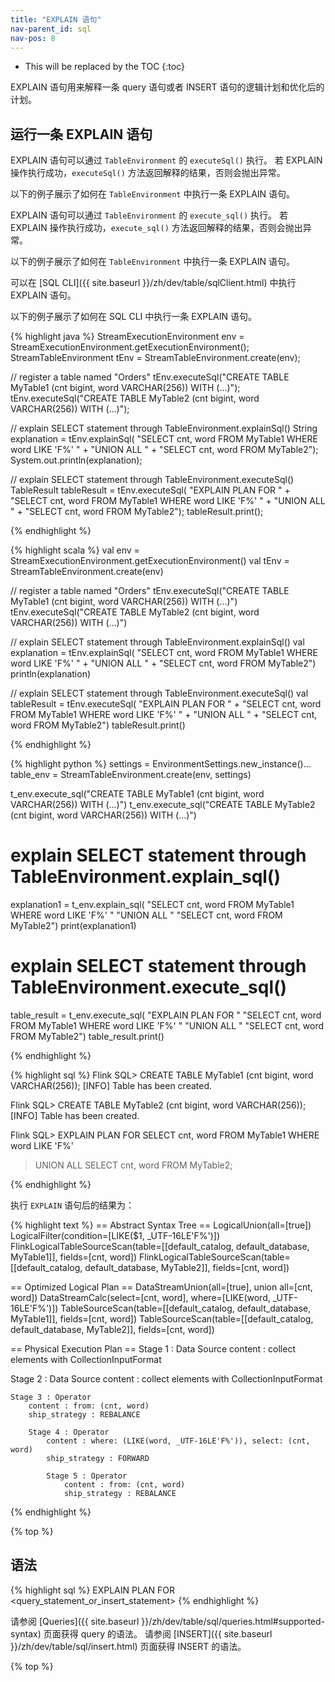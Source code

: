 ```yaml
---
title: "EXPLAIN 语句"
nav-parent_id: sql
nav-pos: 8
---
```

<!--
Licensed to the Apache Software Foundation (ASF) under one
or more contributor license agreements.  See the NOTICE file
distributed with this work for additional information
regarding copyright ownership.  The ASF licenses this file
to you under the Apache License, Version 2.0 (the
"License"); you may not use this file except in compliance
with the License.  You may obtain a copy of the License at

  http://www.apache.org/licenses/LICENSE-2.0

Unless required by applicable law or agreed to in writing,
software distributed under the License is distributed on an
"AS IS" BASIS, WITHOUT WARRANTIES OR CONDITIONS OF ANY
KIND, either express or implied.  See the License for the
specific language governing permissions and limitations
under the License.
-->

* This will be replaced by the TOC
{:toc}

EXPLAIN 语句用来解释一条 query 语句或者 INSERT 语句的逻辑计划和优化后的计划。


## 运行一条 EXPLAIN 语句

<div class="codetabs" data-hide-tabs="1" markdown="1">

<div data-lang="java/scala" markdown="1">

EXPLAIN 语句可以通过 `TableEnvironment` 的 `executeSql()` 执行。 若 EXPLAIN 操作执行成功，`executeSql()` 方法返回解释的结果，否则会抛出异常。

以下的例子展示了如何在 `TableEnvironment` 中执行一条 EXPLAIN 语句。

</div>

<div data-lang="python" markdown="1">

EXPLAIN 语句可以通过 `TableEnvironment` 的 `execute_sql()` 执行。 若 EXPLAIN 操作执行成功，`execute_sql()` 方法返回解释的结果，否则会抛出异常。

以下的例子展示了如何在 `TableEnvironment` 中执行一条 EXPLAIN 语句。

</div>

<div data-lang="SQL CLI" markdown="1">

可以在 [SQL CLI]({{ site.baseurl }}/zh/dev/table/sqlClient.html) 中执行 EXPLAIN 语句。

以下的例子展示了如何在 SQL CLI 中执行一条 EXPLAIN 语句。

</div>
</div>

<div class="codetabs" markdown="1">
<div data-lang="java" markdown="1">
{% highlight java %}
StreamExecutionEnvironment env = StreamExecutionEnvironment.getExecutionEnvironment();
StreamTableEnvironment tEnv = StreamTableEnvironment.create(env);

// register a table named "Orders"
tEnv.executeSql("CREATE TABLE MyTable1 (cnt bigint, word VARCHAR(256)) WITH (...)");
tEnv.executeSql("CREATE TABLE MyTable2 (cnt bigint, word VARCHAR(256)) WITH (...)");

// explain SELECT statement through TableEnvironment.explainSql()
String explanation = tEnv.explainSql(
  "SELECT cnt, word FROM MyTable1 WHERE word LIKE 'F%' " +
  "UNION ALL " + 
  "SELECT cnt, word FROM MyTable2");
System.out.println(explanation);

// explain SELECT statement through TableEnvironment.executeSql()
TableResult tableResult = tEnv.executeSql(
  "EXPLAIN PLAN FOR " + 
  "SELECT cnt, word FROM MyTable1 WHERE word LIKE 'F%' " +
  "UNION ALL " + 
  "SELECT cnt, word FROM MyTable2");
tableResult.print();

{% endhighlight %}
</div>

<div data-lang="scala" markdown="1">
{% highlight scala %}
val env = StreamExecutionEnvironment.getExecutionEnvironment()
val tEnv = StreamTableEnvironment.create(env)

// register a table named "Orders"
tEnv.executeSql("CREATE TABLE MyTable1 (cnt bigint, word VARCHAR(256)) WITH (...)")
tEnv.executeSql("CREATE TABLE MyTable2 (cnt bigint, word VARCHAR(256)) WITH (...)")

// explain SELECT statement through TableEnvironment.explainSql()
val explanation = tEnv.explainSql(
  "SELECT cnt, word FROM MyTable1 WHERE word LIKE 'F%' " +
  "UNION ALL " + 
  "SELECT cnt, word FROM MyTable2")
println(explanation)

// explain SELECT statement through TableEnvironment.executeSql()
val tableResult = tEnv.executeSql(
  "EXPLAIN PLAN FOR " + 
  "SELECT cnt, word FROM MyTable1 WHERE word LIKE 'F%' " +
  "UNION ALL " + 
  "SELECT cnt, word FROM MyTable2")
tableResult.print()

{% endhighlight %}
</div>

<div data-lang="python" markdown="1">
{% highlight python %}
settings = EnvironmentSettings.new_instance()...
table_env = StreamTableEnvironment.create(env, settings)

t_env.execute_sql("CREATE TABLE MyTable1 (cnt bigint, word VARCHAR(256)) WITH (...)")
t_env.execute_sql("CREATE TABLE MyTable2 (cnt bigint, word VARCHAR(256)) WITH (...)")

# explain SELECT statement through TableEnvironment.explain_sql()
explanation1 = t_env.explain_sql(
    "SELECT cnt, word FROM MyTable1 WHERE word LIKE 'F%' "
    "UNION ALL "
    "SELECT cnt, word FROM MyTable2")
print(explanation1)

# explain SELECT statement through TableEnvironment.execute_sql()
table_result = t_env.execute_sql(
    "EXPLAIN PLAN FOR "
    "SELECT cnt, word FROM MyTable1 WHERE word LIKE 'F%' "
    "UNION ALL "
    "SELECT cnt, word FROM MyTable2")
table_result.print()

{% endhighlight %}
</div>

<div data-lang="SQL CLI" markdown="1">
{% highlight sql %}
Flink SQL> CREATE TABLE MyTable1 (cnt bigint, word VARCHAR(256));
[INFO] Table has been created.

Flink SQL> CREATE TABLE MyTable2 (cnt bigint, word VARCHAR(256));
[INFO] Table has been created.

Flink SQL> EXPLAIN PLAN FOR SELECT cnt, word FROM MyTable1 WHERE word LIKE 'F%' 
> UNION ALL 
> SELECT cnt, word FROM MyTable2;

{% endhighlight %}
</div>
</div>

执行 `EXPLAIN` 语句后的结果为：
<div>
{% highlight text %}
== Abstract Syntax Tree ==
LogicalUnion(all=[true])
  LogicalFilter(condition=[LIKE($1, _UTF-16LE'F%')])
    FlinkLogicalTableSourceScan(table=[[default_catalog, default_database, MyTable1]], fields=[cnt, word])
  FlinkLogicalTableSourceScan(table=[[default_catalog, default_database, MyTable2]], fields=[cnt, word])
  

== Optimized Logical Plan ==
DataStreamUnion(all=[true], union all=[cnt, word])
  DataStreamCalc(select=[cnt, word], where=[LIKE(word, _UTF-16LE'F%')])
    TableSourceScan(table=[[default_catalog, default_database, MyTable1]], fields=[cnt, word])
  TableSourceScan(table=[[default_catalog, default_database, MyTable2]], fields=[cnt, word])

== Physical Execution Plan ==
Stage 1 : Data Source
	content : collect elements with CollectionInputFormat

Stage 2 : Data Source
	content : collect elements with CollectionInputFormat

	Stage 3 : Operator
		content : from: (cnt, word)
		ship_strategy : REBALANCE

		Stage 4 : Operator
			content : where: (LIKE(word, _UTF-16LE'F%')), select: (cnt, word)
			ship_strategy : FORWARD

			Stage 5 : Operator
				content : from: (cnt, word)
				ship_strategy : REBALANCE
{% endhighlight %}
</div>

{% top %}

## 语法

{% highlight sql %}
EXPLAIN PLAN FOR <query_statement_or_insert_statement>
{% endhighlight %}

请参阅 [Queries]({{ site.baseurl }}/zh/dev/table/sql/queries.html#supported-syntax) 页面获得 query 的语法。
请参阅 [INSERT]({{ site.baseurl }}/zh/dev/table/sql/insert.html) 页面获得 INSERT 的语法。

{% top %}
